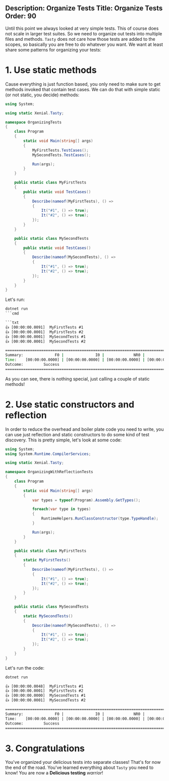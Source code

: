 Description: Organize Tests
Title: Organize Tests
Order: 90
---

Until this point we always looked at very simple tests. This of course does not scale in larger test suites. So we need to organize out tests into multiple files and methods.
`Tasty` does not care how those tests are added to the scopes, so basically you are free to do whatever you want. We want at least share some patterns for organizing your tests:

# 1. Use static methods

Cause everything is just function based, you only need to make sure to get methods invoked that contain test cases. We can do that with simple static (or not static, you decide) methods:

```cs
using System;

using static Xenial.Tasty;

namespace OrganizingTests
{
    class Program
    {
        static void Main(string[] args)
        {
            MyFirstTests.TestCases();
            MySecondTests.TestCases();

            Run(args);
        }
    }

    public static class MyFirstTests
    {
        public static void TestCases()
        {
            Describe(nameof(MyFirstTests), () =>
            {
                It("#1", () => true);
                It("#2", () => true);
            });
        }
    }

    public static class MySecondTests
    {
        public static void TestCases()
        {
            Describe(nameof(MySecondTests), () =>
            {
                It("#1", () => true);
                It("#2", () => true);
            });
        }
    }
}

```

Let's run:

```cmd
dotnet run
```cmd

```txt
👍 [00:00:00.0091]  MyFirstTests #1
👍 [00:00:00.0001]  MyFirstTests #2
👍 [00:00:00.0001]  MySecondTests #1
👍 [00:00:00.0001]  MySecondTests #2

=================================================================================================
Summary:              F0 |              I0 |             NR0 |              S4 | T4
Time:    [00:00:00.0000] | [00:00:00.0000] | [00:00:00.0000] | [00:00:00.0096] | [00:00:00.0096]
Outcome:         Success
=================================================================================================
```

As you can see, there is nothing special, just calling a couple of static methods!

# 2. Use static constructors and reflection

In order to reduce the overhead and boiler plate code you need to write, you can use just reflection and static constructors to do some kind of test discovery. This is pretty simple, let's look at some code:

```cs
using System;
using System.Runtime.CompilerServices;

using static Xenial.Tasty;

namespace OrganizingWithReflectionTests
{
    class Program
    {
        static void Main(string[] args)
        {
            var types = typeof(Program).Assembly.GetTypes();

            foreach(var type in types)
            {
                RuntimeHelpers.RunClassConstructor(type.TypeHandle);
            }

            Run(args);
        }
    }

    public static class MyFirstTests
    {
        static MyFirstTests()
        {
            Describe(nameof(MyFirstTests), () =>
            {
                It("#1", () => true);
                It("#2", () => true);
            });
        }
    }

    public static class MySecondTests
    {
        static MySecondTests()
        {
            Describe(nameof(MySecondTests), () =>
            {
                It("#1", () => true);
                It("#2", () => true);
            });
        }
    }
}

```

Let's run the code:

```cmd
dotnet run
```

```txt
👍 [00:00:00.0048]  MyFirstTests #1
👍 [00:00:00.0001]  MyFirstTests #2
👍 [00:00:00.0000]  MySecondTests #1
👍 [00:00:00.0001]  MySecondTests #2

=================================================================================================
Summary:              F0 |              I0 |             NR0 |              S4 | T4
Time:    [00:00:00.0000] | [00:00:00.0000] | [00:00:00.0000] | [00:00:00.0052] | [00:00:00.0052]
Outcome:         Success
=================================================================================================
```

# 3. Congratulations

You've organized your delicious tests into separate classes! That's for now the end of the road. You've learned everything about `Tasty` you need to know! You are now a **Delicious testing** *warrior*!
